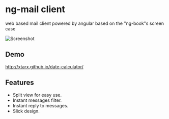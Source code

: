 # ng-mail client
web based mail client powered by angular based on the "ng-book"s screen case


![Screenshot](http://i.imgur.com/nI0pYn4.png)

## Demo
http://xtarx.github.io/date-calculator/

## Features
- Split view for easy use.
- Instant messages filter.
- Instant reply to messages.
- Slick design.
